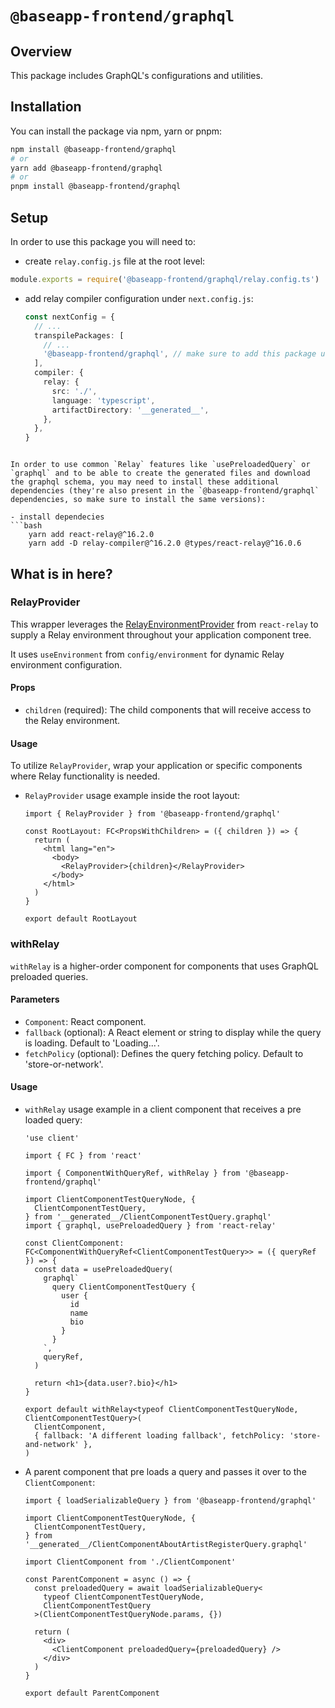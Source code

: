# **`@baseapp-frontend/graphql`**

## **Overview**

This package includes GraphQL's configurations and utilities.

## **Installation**

You can install the package via npm, yarn or pnpm:

```bash
npm install @baseapp-frontend/graphql
# or
yarn add @baseapp-frontend/graphql
# or
pnpm install @baseapp-frontend/graphql
```

## **Setup**

In order to use this package you will need to:

- create `relay.config.js` file at the root level:

```ts
module.exports = require('@baseapp-frontend/graphql/relay.config.ts')
```

- add relay compiler configuration under `next.config.js`:
  ```ts
  const nextConfig = {
    // ...
    transpilePackages: [
      // ...
      '@baseapp-frontend/graphql', // make sure to add this package under `transpilePackages` as well
    ],
    compiler: {
      relay: {
        src: './',
        language: 'typescript',
        artifactDirectory: '__generated__',
      },
    },
  }
  ```

````

In order to use common `Relay` features like `usePreloadedQuery` or `graphql` and to be able to create the generated files and download the graphql schema, you may need to install these additional dependencies (they're also present in the `@baseapp-frontend/graphql` dependencies, so make sure to install the same versions):

- install dependecies
```bash
    yarn add react-relay@^16.2.0
    yarn add -D relay-compiler@^16.2.0 @types/react-relay@^16.0.6
````

## **What is in here?**

### **RelayProvider**

This wrapper leverages the [RelayEnvironmentProvider](https://relay.dev/docs/api-reference/relay-environment-provider/#relayenvironmentprovider) from `react-relay` to supply a Relay environment throughout your application component tree.

It uses `useEnvironment` from `config/environment` for dynamic Relay environment configuration.

#### **Props**

- `children` (required): The child components that will receive access to the Relay environment.

#### **Usage**

To utilize `RelayProvider`, wrap your application or specific components where Relay functionality is needed.

- `RelayProvider` usage example inside the root layout:

  ```tsx
  import { RelayProvider } from '@baseapp-frontend/graphql'

  const RootLayout: FC<PropsWithChildren> = ({ children }) => {
    return (
      <html lang="en">
        <body>
          <RelayProvider>{children}</RelayProvider>
        </body>
      </html>
    )
  }

  export default RootLayout
  ```

### **withRelay**

`withRelay` is a higher-order component for components that uses GraphQL preloaded queries.

#### **Parameters**

- `Component`: React component.
- `fallback` (optional): A React element or string to display while the query is loading. Default to 'Loading...'.
- `fetchPolicy` (optional): Defines the query fetching policy. Default to 'store-or-network'.

#### **Usage**

- `withRelay` usage example in a client component that receives a pre loaded query:

  ```tsx
  'use client'

  import { FC } from 'react'

  import { ComponentWithQueryRef, withRelay } from '@baseapp-frontend/graphql'

  import ClientComponentTestQueryNode, {
    ClientComponentTestQuery,
  } from '__generated__/ClientComponentTestQuery.graphql'
  import { graphql, usePreloadedQuery } from 'react-relay'

  const ClientComponent: FC<ComponentWithQueryRef<ClientComponentTestQuery>> = ({ queryRef }) => {
    const data = usePreloadedQuery(
      graphql`
        query ClientComponentTestQuery {
          user {
            id
            name
            bio
          }
        }
      `,
      queryRef,
    )

    return <h1>{data.user?.bio}</h1>
  }

  export default withRelay<typeof ClientComponentTestQueryNode, ClientComponentTestQuery>(
    ClientComponent,
    { fallback: 'A different loading fallback', fetchPolicy: 'store-and-network' },
  )
  ```

- A parent component that pre loads a query and passes it over to the `ClientComponent`:

  ```tsx
  import { loadSerializableQuery } from '@baseapp-frontend/graphql'

  import ClientComponentTestQueryNode, {
    ClientComponentTestQuery,
  } from '__generated__/ClientComponentAboutArtistRegisterQuery.graphql'

  import ClientComponent from './ClientComponent'

  const ParentComponent = async () => {
    const preloadedQuery = await loadSerializableQuery<
      typeof ClientComponentTestQueryNode,
      ClientComponentTestQuery
    >(ClientComponentTestQueryNode.params, {})

    return (
      <div>
        <ClientComponent preloadedQuery={preloadedQuery} />
      </div>
    )
  }

  export default ParentComponent
  ```
